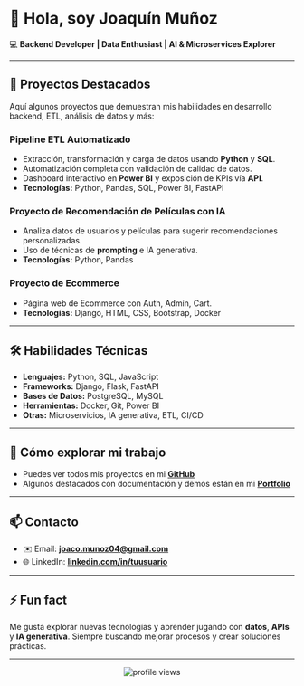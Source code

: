 # 👋 Hola, soy Joaquín Muñoz

💻 **Backend Developer | Data Enthusiast | AI & Microservices Explorer**

---

## 🔭 Proyectos Destacados

Aquí algunos proyectos que demuestran mis habilidades en desarrollo backend, ETL, análisis de datos y más:

### Pipeline ETL Automatizado
- Extracción, transformación y carga de datos usando **Python** y **SQL**.
- Automatización completa con validación de calidad de datos.
- Dashboard interactivo en **Power BI** y exposición de KPIs vía **API**.
- **Tecnologías:** Python, Pandas, SQL, Power BI, FastAPI

### Proyecto de Recomendación de Películas con IA
- Analiza datos de usuarios y películas para sugerir recomendaciones personalizadas.
- Uso de técnicas de **prompting** e IA generativa.
- **Tecnologías:** Python, Pandas

### Proyecto de Ecommerce
- Página web de Ecommerce con Auth, Admin, Cart.
- **Tecnologías:** Django, HTML, CSS, Bootstrap, Docker

---

## 🛠 Habilidades Técnicas

- **Lenguajes:** Python, SQL, JavaScript
- **Frameworks:** Django, Flask, FastAPI
- **Bases de Datos:** PostgreSQL, MySQL
- **Herramientas:** Docker, Git, Power BI
- **Otras:** Microservicios, IA generativa, ETL, CI/CD

---

## 📂 Cómo explorar mi trabajo

- Puedes ver todos mis proyectos en mi **[GitHub](https://github.com/JoacoM2003)**  
- Algunos destacados con documentación y demos están en mi **[Portfolio](jmunozdev.vercel.app)**

---

## 📫 Contacto

- ✉️ Email: **joaco.munoz04@gmail.com**  
- 🌐 LinkedIn: **[linkedin.com/in/tuusuario](https://linkedin.com/in/joaquin-munoz-dev/)**  

---

## ⚡ Fun fact

Me gusta explorar nuevas tecnologías y aprender jugando con **datos**, **APIs** y **IA generativa**. Siempre buscando mejorar procesos y crear soluciones prácticas.

---

<p align="center">
  <img src="https://komarev.com/ghpvc/?username=tuusuario&color=brightgreen" alt="profile views" />
</p>
